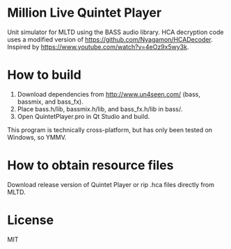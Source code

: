 # Million Live Quintet Player
Unit simulator for MLTD using the BASS audio library. HCA decryption code uses a modified version of https://github.com/Nyagamon/HCADecoder. Inspired by https://www.youtube.com/watch?v=4eOz9x5wy3k.

# How to build
  1. Download dependencies from http://www.un4seen.com/ (bass, bassmix, and bass_fx).
  2. Place bass.h/lib, bassmix.h/lib, and bass_fx.h/lib in bass/.
  3. Open QuintetPlayer.pro in Qt Studio and build.

This program is technically cross-platform, but has only been tested on Windows, so YMMV.

# How to obtain resource files
Download release version of Quintet Player or rip .hca files directly from MLTD.

# License
MIT